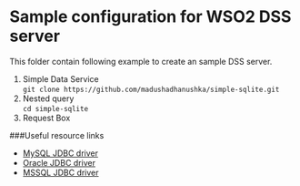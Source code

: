 Sample configuration for WSO2 DSS server
=========
This folder contain following example to create an sample DSS server.

1. Simple Data Service
<br/>`git clone https://github.com/madushadhanushka/simple-sqlite.git`
2. Nested query
<br/>`cd simple-sqlite`
3. Request Box

###Useful resource links
- [MySQL JDBC driver](https://dev.mysql.com/downloads/connector/j/)
- [Oracle JDBC driver](https://www.oracle.com/technetwork/database/application-development/jdbc/downloads/index.html)
- [MSSQL JDBC driver](https://docs.microsoft.com/en-us/sql/connect/jdbc/download-microsoft-jdbc-driver-for-sql-server?view=sql-server-2017)